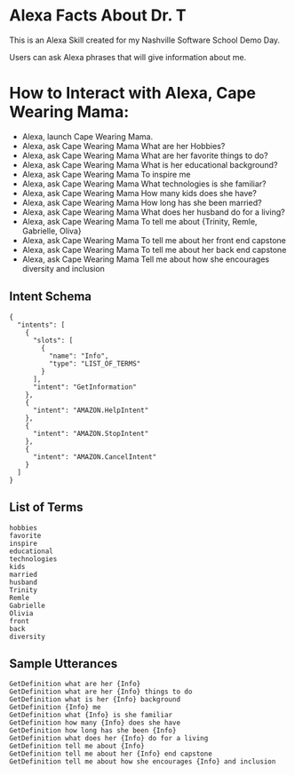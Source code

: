 # Alexa Facts About Dr. T

This is an Alexa Skill created for my Nashville Software School Demo Day. 

Users can ask Alexa phrases that will give information about me.

# How to Interact with Alexa, Cape Wearing Mama:
- Alexa, launch Cape Wearing Mama.
- Alexa, ask Cape Wearing Mama What are her Hobbies?
- Alexa, ask Cape Wearing Mama What are her favorite things to do?
- Alexa, ask Cape Wearing Mama What is her educational background?
- Alexa, ask Cape Wearing Mama To inspire me
- Alexa, ask Cape Wearing Mama What technologies is she familiar?
- Alexa, ask Cape Wearing Mama How many kids does she have?
- Alexa, ask Cape Wearing Mama How long has she been married?
- Alexa, ask Cape Wearing Mama What does her husband do for a living?
- Alexa, ask Cape Wearing Mama To tell me about {Trinity, Remle, Gabrielle, Oliva}
- Alexa, ask Cape Wearing Mama To tell me about her front end capstone
- Alexa, ask Cape Wearing Mama To tell me about her back end capstone
- Alexa, ask Cape Wearing Mama Tell me about how she encourages diversity and inclusion

## Intent Schema

```
{
  "intents": [
    {
      "slots": [
        {
          "name": "Info",
          "type": "LIST_OF_TERMS"
        }
      ],
      "intent": "GetInformation"
    },
    {
      "intent": "AMAZON.HelpIntent"
    },
    {
      "intent": "AMAZON.StopIntent"
    },
    {
      "intent": "AMAZON.CancelIntent"
    }
  ]
}
```

## List of Terms
```
hobbies
favorite
inspire
educational
technologies
kids
married
husband
Trinity
Remle
Gabrielle
Olivia
front
back
diversity
```

## Sample Utterances
```
GetDefinition what are her {Info}
GetDefinition what are her {Info} things to do
GetDefinition what is her {Info} background
GetDefinition {Info} me
GetDefinition what {Info} is she familiar
GetDefinition how many {Info} does she have
GetDefinition how long has she been {Info}
GetDefinition what does her {Info} do for a living
GetDefinition tell me about {Info}
GetDefinition tell me about her {Info} end capstone
GetDefinition tell me about how she encourages {Info} and inclusion
```